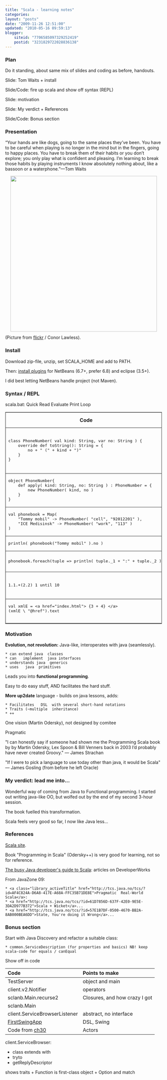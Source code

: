 ```yaml
---
title: "Scala - learning notes"
categories: 
layout: "posts"
date: "2009-11-26 12:51:00"
updated: "2010-05-16 09:59:13"
blogger:
    siteid: "7706585097329252419"
    postid: "3231829722028836138"
---
```


### Plan

Do  it standing, about same mix of slides and coding as before, handouts.

Slide:  Tom Waits + install

Slide/Code: fire up scala and show off syntax (REPL)

Slide:  motivation

Slide: My verdict + References

Slide/Code: Bonus section

### Presentation 
 “Your hands are like dogs, going to the same places they’ve        been. You have to be careful when playing is no longer in the        mind but in the fingers, going to happy places. You have to        break them of their habits or you don’t explore; you only play        what is confident and pleasing. I’m learning to break those        habits by playing instruments I know absolutely nothing about, like a bassoon or a waterphone.”—Tom Waits

<a href="http://farm4.static.flickr.com/3181/2711674628_028c1d02bb.jpg"><img style="display: block; margin: 0px auto 10px; text-align: center; cursor: pointer; width: 471px; height: 500px;" src="http://farm4.static.flickr.com/3181/2711674628_028c1d02bb.jpg" border="0" /></a>(Picture from <a href="http://www.flickr.com/photos/conchur/2711674628/sizes/m/">flickr</a> / Conor Lawless).

### Install
Download zip-file, unzip, set SCALA_HOME and add to PATH.

Then: <a href="http://www.scala-lang.org/node/91">install plugins</a> for  NetBeans (6.7+, prefer 6.8) and eclipse (3.5+).

I did best letting NetBeans handle project (not Maven).

### Syntax / REPL
scala.bat: Quick Read Evaluate Print  Loop

<table border="1" cellpadding="2" cellspacing="2">
<tbody>
  <tr>
    <th>Code</th>
    <th>Points to make</th>
  </tr>
  <tr>
    <td><pre>
class PhoneNumber( val kind: String, var no: String ) {
	override def toString(): String = {
		no + " (" + kind + ")"
	}
}   </pre></td>
    <td>switch to name: type
val / var / def
primary constructor
Concise</td>
  </tr>
  <tr>
    <td><pre>
object PhoneNumber{
	def apply( kind: String, no: String ) : PhoneNumber = {
		new PhoneNumber( kind, no )
	}
}   </pre></td>
    <td>object, no statics apply is "default method"</td>
  </tr>
  <tr>
    <td><pre>
val phonebook = Map(
	"Tommy mobil" -> PhoneNumber( "cell", "92012201" ),
	"ICE Medisinsk" -> PhoneNumber( "work", "113" )
)   </pre></td>
    <td>Expressive</td>
  </tr>
  <tr>
    <td><pre>println( phonebook("Tommy mobil" ).no )</pre></td>
    <td>Concise</td>
  </tr>
  <tr>
    <td><pre>phonebook.foreach(tuple => println( tuple._1 + ":" + tuple._2 ))</pre></td>
    <td>High-level functional iteration</td>
  </tr>
  <tr>
    <td><pre>1.1.+(2.2) 1 until 10</pre></td>
    <td>Pure OO operator mode for methods</td>
  </tr>
  <tr>
    <td><pre>
val xmlE = &lt;a href="index.html"> {3 + 4} &lt;/a>
(xmlE \ "@href").text
    </pre></td>
    <td>Pragmatic</td>
  </tr>
</tbody>
</table>

### Motivation
**Evolution, not revolution:** Java-like, interoperates with java  (seamlessly).

	* can extend java  classes
	* can   implement  java interfaces
	* understands java  generics
	* uses   java  primitives

Leads you into **functional  programming**.

Easy  to do easy  stuff, AND facilitates the hard stuff.

**More up2date** language - builds on java lessons, adds:

	* Facilitates   DSL  with several short-hand notations
	* Traits (~multiple  inheritance)
	* ++

One vision (Martin Odersky), not designed by comitee

Pragmatic

"I can honestly say if someone had shown  me  the Programming Scala  book by by Martin Odersky, Lex Spoon &amp;  Bill  Venners back in 2003 I’d  probably have never created Groovy." —  James  Strachan

"If I were  to pick a language to use today other  than  java, it would be Scala" —  James Gosling (from before he left  Oracle)

### My verdict: lead me into...

Wonderful way of coming from Java to Functional programming. I started out writing java-like OO, but wolfed out by the end of my second 3-hour session.

The book fuelled this transformation.

Scala feels very good so far, I now like Java less...

### References

<a href="http://www.scala-lang.org/">Scala site</a>.

Book "Programming in Scala" (Odersky++) is very good for learning, not so for  reference.

<a href="http://www.ibm.com/developerworks/views/java/libraryview.jsp?search_by=scala+neward">The busy Java developer's guide to Scala</a>: articles on DeveloperWorks

From JavaZone 09:

	* <a class="library_activeTitle" href="http://tcs.java.no/tcs/?id=AF4C824A-D6A8-417E-A68A-FFC35B71DE8E">Pragmatic  Real-World Scala</a>:
	* <a href="http://tcs.java.no/tcs/?id=61D7856D-637F-42E0-9E5E-3DA2D977B372">Scala + Wicket</a>...
	* <a href="http://tcs.java.no/tcs/?id=57E1B7DF-0500-4670-BB2A-8AB000BEA6DD">State, You're doing it Wrong</a>...

### Bonus section
Start with Java Discovery and refactor a suitable class:

	* common.ServiceDescription (for properties and basics) NB! keep scala-code for equals / canEqual

Show off in code


| Code                            | Points to make                  |
|:--------------------------------|:--------------------------------|
| TestServer                      | object and main                 |
| client.v2.Notifier              | operators                       |
| sclanb.Main.recurse2            | Closures, and how crazy I got   |
| sclanb.Main                     |                                 |
| client.ServiceBrowserListener   | abstract, no interface          |
| [FirstSwingApp][FirstSwingApp]  | DSL, Swing                      |
| Code from [ch30][ch30]          | Actors                          |

client.ServiceBrowser:

* class extends with
* tryto
* getReplyDescriptor

shows traits + Function is first-class object + Option and match


[FirstSwingApp]:    http://www.cs.helsinki.fi/u/wikla/OTS/Sisalto/examples/swing/FirstSwingApp.scala
[ch30]:    http://www.cs.helsinki.fi/u/wikla/OTS/Sisalto/examples/html/ch30.html
